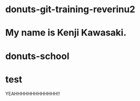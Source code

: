 # donuts-git-training-reverinu2

My name is Kenji Kawasaki.
=======
# donuts-school
test
=======
YEAHHHHHHHHHHHHH!!
